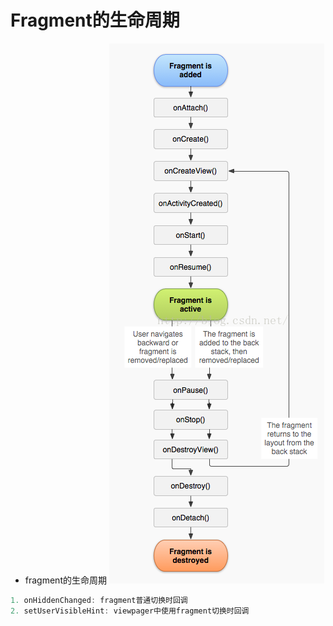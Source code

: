 
# Fragment的生命周期

* fragment的生命周期
![fragment的生命周期](https://github.com/AndBird/MyNote/blob/master/android/img/fragment%E7%94%9F%E5%91%BD%E5%91%A8%E6%9C%9F.png)

```Java
1. onHiddenChanged: fragment普通切换时回调
2. setUserVisibleHint: viewpager中使用fragment切换时回调
```

